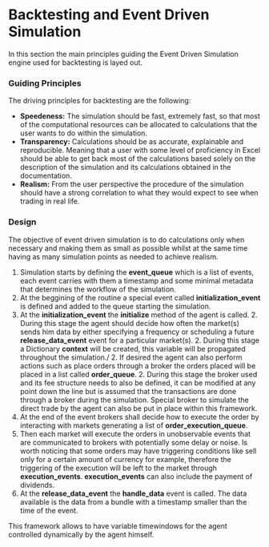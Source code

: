 
# Backtesting and Event Driven Simulation

In this section the main principles guiding the Event Driven Simulation engine used for backtesting is layed out.

### Guiding Principles
The driving principles for backtesting are the following:

- **Speedeness:** The simulation should be fast, extremely fast, so that most of the computational resources can be allocated to calculations that the user wants to do within the simulation. 
- **Transparency:** Calculations should be as accurate, explainable and reproducible. Meaning that a user with some level of proficiency in Excel should be able to get back most of the calculations based solely on the description of the simulation and its calculations obtained in the documentation.
- **Realism:** From the user perspective the procedure of the simulation should have a strong correlation to what they would expect to see when trading in real life.

### Design
The objective of event driven simulation is to do calculations only when necessary and making them as small as possible whilst at the same time having as many simulation points as needed to achieve realism.

1. Simulation starts by defining the **event_queue** which is a list of events, each event carries with them a timestamp and some minimal metadata that determines the workflow of the simulation.
1. At the beggining of the routine a special event called **initialization_event** is defined and added to the queue starting the simulation.
1. At the **initialization_event** the **initialize** method of the agent is called.
    2. During this stage the agent should decide how often the market(s) sends him data by either specifying a frequency or scheduling a future **release_data_event** event for a particular market(s).
    2. During this stage a Dictionary **context** will be created, this variable will be propagated throughout the simulation./
    2. If desired the agent can also perform actions such as place orders through a broker the orders placed will be placed in a list called **order_queue**.
    2. During this stage the broker used and its fee structure needs to also be defined, it can be modified at any point down the line but is assumed that the transactions are done through a broker during the simulation. Special broker to simulate the direct trade by the agent can also be put in place within this framework.  
1. At the end of the event brokers shall decide how to execute the order by interacting with markets generating a list of **order_execution_queue**.
1. Then each market will execute the orders in unobservable  events that are communicated to brokers with potentially some delay or noise. Is worth noticing that some orders may have triggering conditions like sell only for a certain amount of currency for example, therefore the triggering of the execution will be left to the market through **execution_events**. **execution_events** can also include the payment of dividends. 
1. At the **release_data_event** the  **handle_data** event is called. The data available is the data from a bundle with a timestamp smaller than the time of the event.

This framework allows to have variable timewindows for the agent controlled dynamically by the agent himself.



<!-- Current version of Documenter is 0.27 mermaid diagrams are available on the developing version of Documenter at master 0.28 -->